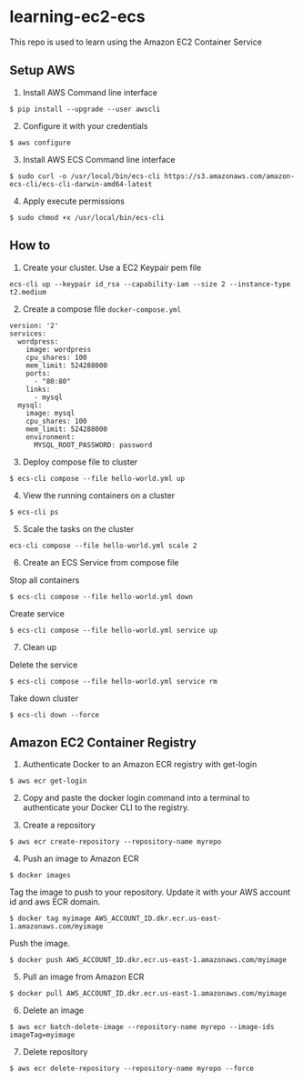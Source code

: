 # learning-ec2-ecs
This repo is used to learn using the Amazon EC2 Container Service

## Setup AWS

1. Install AWS Command line interface 

`$ pip install --upgrade --user awscli`

2. Configure it with your credentials 

`$ aws configure`

3. Install AWS ECS Command line interface

`$ sudo curl -o /usr/local/bin/ecs-cli https://s3.amazonaws.com/amazon-ecs-cli/ecs-cli-darwin-amd64-latest`

4. Apply execute permissions 

`$ sudo chmod +x /usr/local/bin/ecs-cli`

## How to

1. Create your cluster. Use a EC2 Keypair pem file

```ecs-cli up --keypair id_rsa --capability-iam --size 2 --instance-type t2.medium```

2. Create a compose file `docker-compose.yml`

```
version: '2'
services:
  wordpress:
    image: wordpress
    cpu_shares: 100
    mem_limit: 524288000
    ports:
      - "80:80"
    links:
      - mysql
  mysql:
    image: mysql
    cpu_shares: 100
    mem_limit: 524288000
    environment:
      MYSQL_ROOT_PASSWORD: password
```

3. Deploy compose file to cluster

```$ ecs-cli compose --file hello-world.yml up```

4. View the running containers on a cluster

```$ ecs-cli ps```

5. Scale the tasks on the cluster

```ecs-cli compose --file hello-world.yml scale 2```

6. Create an ECS Service from compose file

Stop all containers

```$ ecs-cli compose --file hello-world.yml down```

Create service

```$ ecs-cli compose --file hello-world.yml service up```

7. Clean up

Delete the service 

```$ ecs-cli compose --file hello-world.yml service rm```

Take down cluster

```$ ecs-cli down --force```


##  Amazon EC2 Container Registry

1. Authenticate Docker to an Amazon ECR registry with get-login

`$ aws ecr get-login`

2. Copy and paste the docker login command into a terminal to authenticate your Docker CLI to the registry. 

3. Create a repository 

`$ aws ecr create-repository --repository-name myrepo`

4. Push an image to Amazon ECR

`$ docker images`

Tag the image to push to your repository. Update it with your AWS account id and aws ECR domain.

`$ docker tag myimage AWS_ACCOUNT_ID.dkr.ecr.us-east-1.amazonaws.com/myimage`

Push the image.

`$ docker push AWS_ACCOUNT_ID.dkr.ecr.us-east-1.amazonaws.com/myimage`

5. Pull an image from Amazon ECR

`$ docker pull AWS_ACCOUNT_ID.dkr.ecr.us-east-1.amazonaws.com/myimage`


6. Delete an image 

`$ aws ecr batch-delete-image --repository-name myrepo --image-ids imageTag=myimage`

7. Delete repository 

`$ aws ecr delete-repository --repository-name myrepo --force`